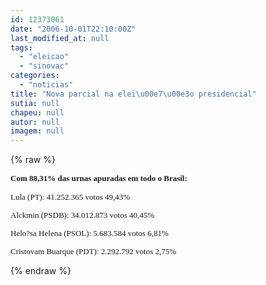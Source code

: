 ```yaml
---
id: 12373061
date: "2006-10-01T22:10:00Z"
last_modified_at: null
tags:
  - "eleicao"
  - "sinovac"
categories:
  - "noticias"
title: "Nova parcial na elei\u00e7\u00e3o presidencial"
sutia: null
chapeu: null
autor: null
imagem: null
---
```

{% raw %}
<p><B></p>
<p><P><FONT face=Verdana size=2>Com 88,31% das urnas apuradas em todo o Brasil:</P></B></p>
<p><P>Lula (PT): 41.252.365 votos 49,43%</P></p>
<p><P>Alckmin (PSDB): 34.012.873 votos 40,45%</P></p>
<p><P>Helo?sa Helena (PSOL): 5.683.584 votos 6,81%</P></p>
<p><P>Cristovam Buarque (PDT): 2.292.792 votos 2,75% </P></FONT> </p>
{% endraw %}